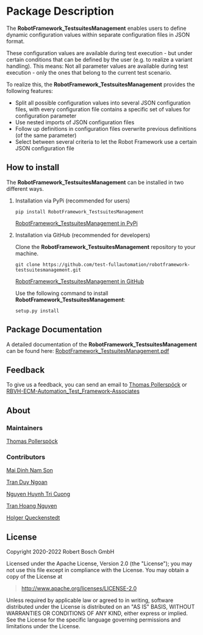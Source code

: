# Package Description

The **RobotFramework_TestsuitesManagement** enables users to define
dynamic configuration values within separate configuration files in JSON
format.

These configuration values are available during test execution - but
under certain conditions that can be defined by the user (e.g. to
realize a variant handling). This means: Not all parameter values are
available during test execution - only the ones that belong to the
current test scenario.

To realize this, the **RobotFramework_TestsuitesManagement** provides
the following features:

-   Split all possible configuration values into several JSON
    configuration files, with every configuration file contains a
    specific set of values for configuration parameter
-   Use nested imports of JSON configuration files
-   Follow up definitions in configuration files overwrite previous
    definitions (of the same parameter)
-   Select between several criteria to let the Robot Framework use a
    certain JSON configuration file

## How to install

The **RobotFramework_TestsuitesManagement** can be installed in two
different ways.

1.  Installation via PyPi (recommended for users)

    ``` 
    pip install RobotFramework_TestsuitesManagement
    ```

    [RobotFramework_TestsuitesManagement in
    PyPi](https://pypi.org/project/robotframework-testsuitesmanagement/)

2.  Installation via GitHub (recommended for developers)

    Clone the **RobotFramework_TestsuitesManagement** repository to your
    machine.

    ``` 
    git clone https://github.com/test-fullautomation/robotframework-testsuitesmanagement.git
    ```

    [RobotFramework_TestsuitesManagement in
    GitHub](https://github.com/test-fullautomation/robotframework-testsuitesmanagement)

    Use the following command to install
    **RobotFramework_TestsuitesManagement**:

    ``` 
    setup.py install
    ```

## Package Documentation

A detailed documentation of the **RobotFramework_TestsuitesManagement**
can be found here:
[RobotFramework_TestsuitesManagement.pdf](https://github.com/test-fullautomation/robotframework-testsuitesmanagement/blob/develop/RobotFramework_TestsuitesManagement/RobotFramework_TestsuitesManagement.pdf)

## Feedback

To give us a feedback, you can send an email to [Thomas
Pollerspöck](mailto:Thomas.Pollerspoeck@de.bosch.com) or
[RBVH-ECM-Automation_Test_Framework-Associates](mailto:RBVH-ENG2-CMD-Associates@bcn.bosch.com)

## About

### Maintainers

[Thomas Pollerspöck](mailto:Thomas.Pollerspoeck@de.bosch.com)

### Contributors

[Mai Dinh Nam Son](mailto:Son.MaiDinhNam@vn.bosch.com)

[Tran Duy Ngoan](mailto:Ngoan.TranDuy@vn.bosch.com)

[Nguyen Huynh Tri Cuong](mailto:Cuong.NguyenHuynhTri@vn.bosch.com)

[Tran Hoang Nguyen](mailto:Nguyen.TranHoang@vn.bosch.com)

[Holger Queckenstedt](mailto:Holger.Queckenstedt@de.bosch.com)

## License

Copyright 2020-2022 Robert Bosch GmbH

Licensed under the Apache License, Version 2.0 (the \"License\"); you
may not use this file except in compliance with the License. You may
obtain a copy of the License at

> <http://www.apache.org/licenses/LICENSE-2.0>

Unless required by applicable law or agreed to in writing, software
distributed under the License is distributed on an \"AS IS\" BASIS,
WITHOUT WARRANTIES OR CONDITIONS OF ANY KIND, either express or implied.
See the License for the specific language governing permissions and
limitations under the License.
